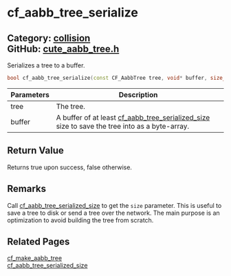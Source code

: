 [](../header.md ':include')

# cf_aabb_tree_serialize

Category: [collision](https://github.com/RandyGaul/cute_framework/blob/master/docs/api_reference?id=collision)  
GitHub: [cute_aabb_tree.h](https://github.com/RandyGaul/cute_framework/blob/master/include/cute_aabb_tree.h)  
---

Serializes a tree to a buffer.

```cpp
bool cf_aabb_tree_serialize(const CF_AabbTree tree, void* buffer, size_t size);
```

Parameters | Description
--- | ---
tree | The tree.
buffer | A buffer of at least [cf_aabb_tree_serialized_size](https://github.com/RandyGaul/cute_framework/blob/master/docs/collision/cf_aabb_tree_serialized_size.md) size to save the tree into as a byte-array.

## Return Value

Returns true upon success, false otherwise.

## Remarks

Call [cf_aabb_tree_serialized_size](https://github.com/RandyGaul/cute_framework/blob/master/docs/collision/cf_aabb_tree_serialized_size.md) to get the `size` parameter. This is useful to save a tree to disk or send a tree over
the network. The main purpose is an optimization to avoid building the tree from scratch.

## Related Pages

[cf_make_aabb_tree](https://github.com/RandyGaul/cute_framework/blob/master/docs/collision/cf_make_aabb_tree.md)  
[cf_aabb_tree_serialized_size](https://github.com/RandyGaul/cute_framework/blob/master/docs/collision/cf_aabb_tree_serialized_size.md)  

